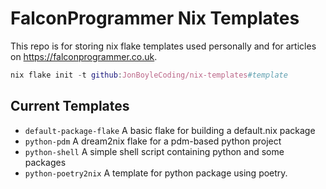 # FalconProgrammer Nix Templates

This repo is for storing nix flake templates used personally and for articles on https://falconprogrammer.co.uk.

``` nix
nix flake init -t github:JonBoyleCoding/nix-templates#template
```

## Current Templates

- `default-package-flake` A basic flake for building a default.nix package
- `python-pdm` A dream2nix flake for a pdm-based python project
- `python-shell` A simple shell script containing python and some packages
- `python-poetry2nix` A template for python package using poetry.
